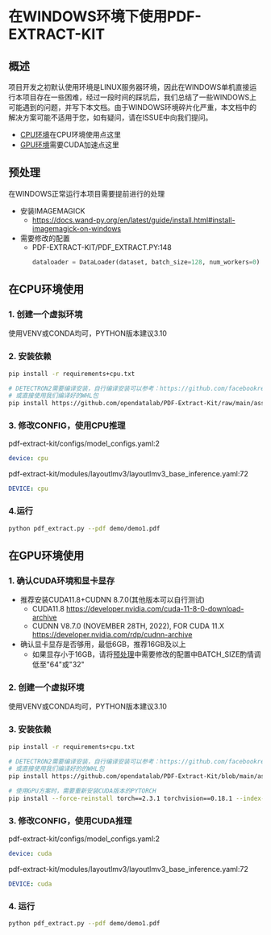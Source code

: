 # 在WINDOWS环境下使用PDF-EXTRACT-KIT

## 概述

项目开发之初默认使用环境是LINUX服务器环境，因此在WINDOWS单机直接运行本项目存在一些困难，经过一段时间的踩坑后，我们总结了一些WINDOWS上可能遇到的问题，并写下本文档。由于WINDOWS环境碎片化严重，本文档中的解决方案可能不适用于您，如有疑问，请在ISSUE中向我们提问。

- [CPU环境](#在CPU环境使用)在CPU环境使用点这里
- [GPU环境](#在GPU环境使用)需要CUDA加速点这里

## 预处理

在WINDOWS正常运行本项目需要提前进行的处理
- 安装IMAGEMAGICK
  - https://docs.wand-py.org/en/latest/guide/install.html#install-imagemagick-on-windows
- 需要修改的配置
  - PDF-EXTRACT-KIT/PDF_EXTRACT.PY:148 
    ```python
    dataloader = DataLoader(dataset, batch_size=128, num_workers=0)
    ```
    
## 在CPU环境使用

### 1. 创建一个虚拟环境

使用VENV或CONDA均可，PYTHON版本建议3.10

### 2. 安装依赖

```bash
pip install -r requirements+cpu.txt

# DETECTRON2需要编译安装，自行编译安装可以参考：https://github.com/facebookresearch/detectron2/issues/5114
# 或直接使用我们编译好的WHL包
pip install https://github.com/opendatalab/PDF-Extract-Kit/raw/main/assets/whl/detectron2-0.6-cp310-cp310-win_amd64.whl
```

### 3. 修改CONFIG，使用CPU推理

pdf-extract-kit/configs/model_configs.yaml:2
```yaml
device: cpu
```
pdf-extract-kit/modules/layoutlmv3/layoutlmv3_base_inference.yaml:72
```yaml
DEVICE: cpu
```

### 4.运行

```bash
python pdf_extract.py --pdf demo/demo1.pdf
```

## 在GPU环境使用

### 1. 确认CUDA环境和显卡显存

- 推荐安装CUDA11.8+CUDNN 8.7.0(其他版本可以自行测试)
  - CUDA11.8
  https://developer.nvidia.com/cuda-11-8-0-download-archive
  - CUDNN V8.7.0 (NOVEMBER 28TH, 2022), FOR CUDA 11.X
  https://developer.nvidia.com/rdp/cudnn-archive
- 确认显卡显存是否够用，最低6GB，推荐16GB及以上 
  - 如果显存小于16GB，请将[预处理](#预处理)中需要修改的配置中BATCH_SIZE酌情调低至"64"或"32"


### 2. 创建一个虚拟环境

使用VENV或CONDA均可，PYTHON版本建议3.10

### 3. 安装依赖

```bash
pip install -r requirements+cpu.txt

# DETECTRON2需要编译安装，自行编译安装可以参考：https://github.com/facebookresearch/detectron2/issues/5114
# 或直接使用我们编译好的的WHL包
pip install https://github.com/opendatalab/PDF-Extract-Kit/blob/main/assets/whl/detectron2-0.6-cp310-cp310-win_amd64.whl

# 使用GPU方案时，需要重新安装CUDA版本的PYTORCH
pip install --force-reinstall torch==2.3.1 torchvision==0.18.1 --index-url https://download.pytorch.org/whl/cu118
```

### 3. 修改CONFIG，使用CUDA推理

pdf-extract-kit/configs/model_configs.yaml:2
```yaml
device: cuda
```
pdf-extract-kit/modules/layoutlmv3/layoutlmv3_base_inference.yaml:72
```yaml
DEVICE: cuda
```

### 4. 运行

```bash
python pdf_extract.py --pdf demo/demo1.pdf
```
